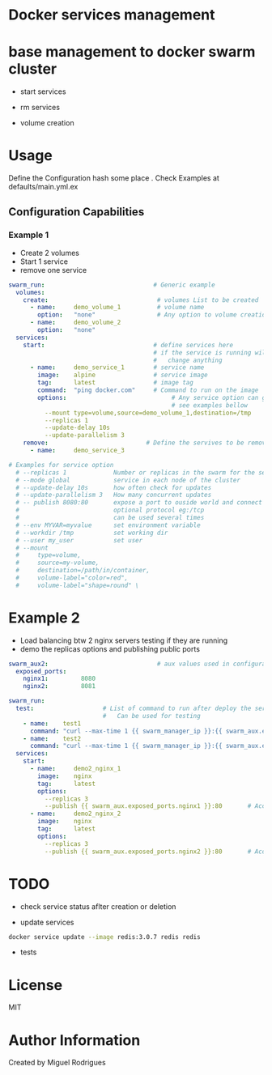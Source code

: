 # Docker services management

# base management to docker swarm cluster

* start services

* rm services

* volume creation

# Usage

Define the Configuration hash some place . Check Examples at defaults/main.yml.ex

## Configuration Capabilities

### Example 1
* Create 2 volumes
* Start 1 service
* remove one service

```yaml
swarm_run:                              # Generic example
  volumes:
    create:                              # volumes List to be created
      - name:     demo_volume_1          # volume name
        option:   "none"                 # Any option to volume creation can be specified here
      - name:     demo_volume_2
        option:   "none"
  services:
    start:                              # define services here
                                        # if the service is running will not
                                        #   change anything
      - name:     demo_service_1        # service name
        image:    alpine                # service image
        tag:      latest                # image tag
        command:  "ping docker.com"     # Command to run on the image
        options:                             # Any service option can go here
                                             # see examples bellow
          --mount type=volume,source=demo_volume_1,destination=/tmp
          --replicas 1
          --update-delay 10s
          --update-parallelism 3
    remove:                           # Define the servives to be removed
      - name:     demo_service_3

# Examples for service option
  # --replicas 1             Number or replicas in the swarm for the service
  # --mode global            service in each node of the cluster
  # --update-delay 10s       how often check for updates
  # --update-parallelism 3   How many concurrent updates
  # -- publish 8080:80       expose a port to ouside world and connect local port
  #                          optional protocol eg:/tcp
  #                          can be used several times
  # --env MYVAR=myvalue      set environment variable
  # --workdir /tmp           set working dir
  # --user my_user           set user
  # --mount
  #     type=volume,
  #     source=my-volume,
  #     destination=/path/in/container,
  #     volume-label="color=red",
  #     volume-label="shape=round" \

```


# Example 2
* Load balancing btw 2 nginx servers  testing if they are running
* demo the replicas options   and publishing public ports
```yaml
swarm_aux2:                              # aux values used in configuration
  exposed_ports:
    nginx1:         8080
    nginx2:         8081

swarm_run:
  test:                   # List of command to run after deploy the services.
                          #   Can be used for testing
    - name:    test1
      command: "curl --max-time 1 {{ swarm_manager_ip }}:{{ swarm_aux.exposed_ports.nginx1 }}"
    - name:    test2
      command: "curl --max-time 1 {{ swarm_manager_ip }}:{{ swarm_aux.exposed_ports.nginx2 }}"
  services:
    start:
      - name:     demo2_nginx_1
        image:    nginx
        tag:      latest
        options:
          --replicas 3
          --publish {{ swarm_aux.exposed_ports.nginx1 }}:80       # Access service on 8080 @ any swarm host
      - name:     demo2_nginx_2
        image:    nginx
        tag:      latest
        options:
          --replicas 3
          --publish {{ swarm_aux.exposed_ports.nginx2 }}:80       # Access service on 8081 @ any swarm host
```

# TODO


* check service status aflter creation or deletion

* update services

```bash
docker service update --image redis:3.0.7 redis redis
```

* tests

# License

MIT

# Author Information

Created by Miguel Rodrigues
